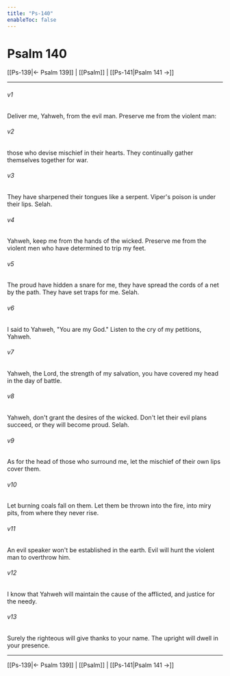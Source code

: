 ```yaml
---
title: "Ps-140"
enableToc: false
---
```

# Psalm 140

[[Ps-139|← Psalm 139]] | [[Psalm]] | [[Ps-141|Psalm 141 →]]
***



###### v1 
Deliver me, Yahweh, from the evil man. Preserve me from the violent man: 

###### v2 
those who devise mischief in their hearts. They continually gather themselves together for war. 

###### v3 
They have sharpened their tongues like a serpent. Viper's poison is under their lips. Selah. 

###### v4 
Yahweh, keep me from the hands of the wicked. Preserve me from the violent men who have determined to trip my feet. 

###### v5 
The proud have hidden a snare for me, they have spread the cords of a net by the path. They have set traps for me. Selah. 

###### v6 
I said to Yahweh, "You are my God." Listen to the cry of my petitions, Yahweh. 

###### v7 
Yahweh, the Lord, the strength of my salvation, you have covered my head in the day of battle. 

###### v8 
Yahweh, don't grant the desires of the wicked. Don't let their evil plans succeed, or they will become proud. Selah. 

###### v9 
As for the head of those who surround me, let the mischief of their own lips cover them. 

###### v10 
Let burning coals fall on them. Let them be thrown into the fire, into miry pits, from where they never rise. 

###### v11 
An evil speaker won't be established in the earth. Evil will hunt the violent man to overthrow him. 

###### v12 
I know that Yahweh will maintain the cause of the afflicted, and justice for the needy. 

###### v13 
Surely the righteous will give thanks to your name. The upright will dwell in your presence.

***
[[Ps-139|← Psalm 139]] | [[Psalm]] | [[Ps-141|Psalm 141 →]]
